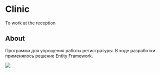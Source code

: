 # Clinic
To work at the reception
## About
<p>
  Программа для упрощения работы регистратуры. В ходе разработки применялось решение Entity Framework.
</p>
<img src="https://i.ibb.co/zGLcsmw/9.png">
